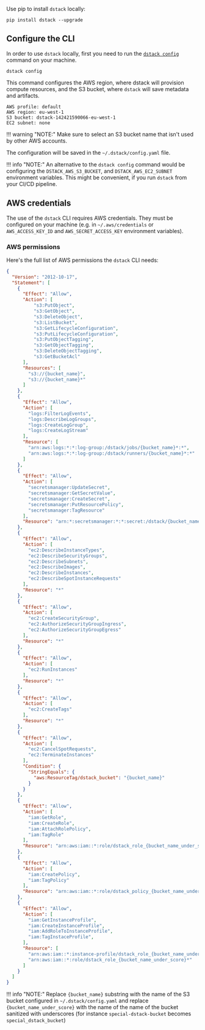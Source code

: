 Use pip to install `dstack` locally:

```shell
pip install dstack --upgrade
```

## Configure the CLI

In order to use `dstack` locally, first you need to run the [`dstack config`](reference/cli/config.md) command 
on your machine.

```shell
dstack config
```

This command configures the AWS region, where dstack will provision compute resources, and
the S3 bucket, where `dstack` will save metadata and artifacts.

```shell
AWS profile: default
AWS region: eu-west-1
S3 bucket: dstack-142421590066-eu-west-1
EC2 subnet: none
```

!!! warning "NOTE:"
    Make sure to select an S3 bucket name that isn't used by other AWS accounts.

The configuration will be saved in the `~/.dstack/config.yaml` file.

!!! info "NOTE:"
    An alternative to the `dstack config` command would be configuring the `DSTACK_AWS_S3_BUCKET`,
    and `DSTACK_AWS_EC2_SUBNET` environment variables.
    This might be convenient, if you run `dstack` from your CI/CD pipeline.

## AWS credentials

The use of the `dstack` CLI requires AWS credentials. They must be configured on your machine
(e.g. in `~/.aws/credentials` or `AWS_ACCESS_KEY_ID` and `AWS_SECRET_ACCESS_KEY` environment variables).

### AWS permissions

Here's the full list of AWS permissions the `dstack` CLI needs:

```json
{
  "Version": "2012-10-17",
  "Statement": [
    {
      "Effect": "Allow",
      "Action": [
          "s3:PutObject",
          "s3:GetObject",
          "s3:DeleteObject",
          "s3:ListBucket",
          "s3:GetLifecycleConfiguration",
          "s3:PutLifecycleConfiguration",
          "s3:PutObjectTagging",
          "s3:GetObjectTagging",
          "s3:DeleteObjectTagging",
          "s3:GetBucketAcl"
      ],
      "Resources": [
        "s3://{bucket_name}",
        "s3://{bucket_name}*"
      ]
    },
    {
      "Effect": "Allow",
      "Action": [
        "logs:FilterLogEvents",
        "logs:DescribeLogGroups",
        "logs:CreateLogGroup",
        "logs:CreateLogStream"
      ],
      "Resource": [
        "arn:aws:logs:*:*:log-group:/dstack/jobs/{bucket_name}*:*",
        "arn:aws:logs:*:*:log-group:/dstack/runners/{bucket_name}*:*"
      ]
    },
    {
      "Effect": "Allow",
      "Action": [
        "secretsmanager:UpdateSecret",
        "secretsmanager:GetSecretValue",
        "secretsmanager:CreateSecret",
        "secretsmanager:PutResourcePolicy",
        "secretsmanager:TagResource"
      ],
      "Resource": "arn:*:secretsmanager:*:*:secret:/dstack/{bucket_name}/secrets/*"
    },
    {
      "Effect": "Allow",
      "Action": [
        "ec2:DescribeInstanceTypes",
        "ec2:DescribeSecurityGroups",
        "ec2:DescribeSubnets",
        "ec2:DescribeImages",
        "ec2:DescribeInstances",
        "ec2:DescribeSpotInstanceRequests"
      ],
      "Resource": "*"
    },
    {
      "Effect": "Allow",
      "Action": [
        "ec2:CreateSecurityGroup",
        "ec2:AuthorizeSecurityGroupIngress",
        "ec2:AuthorizeSecurityGroupEgress"
      ],
      "Resource": "*"
    },
    {
      "Effect": "Allow",
      "Action": [
        "ec2:RunInstances"
      ],
      "Resource": "*"
    },
    {
      "Effect": "Allow",
      "Action": [
        "ec2:CreateTags"
      ],
      "Resource": "*"
    },
    {
      "Effect": "Allow",
      "Action": [
        "ec2:CancelSpotRequests",
        "ec2:TerminateInstances"
      ],
      "Condition": {
        "StringEquals": {
          "aws:ResourceTag/dstack_bucket": "{bucket_name}"
        }
      }
    },
    {
      "Effect": "Allow",
      "Action": [
        "iam:GetRole",
        "iam:CreateRole",
        "iam:AttachRolePolicy",
        "iam:TagRole"
      ],
      "Resource": "arn:aws:iam::*:role/dstack_role_{bucket_name_under_score}*"
    },
    {
      "Effect": "Allow",
      "Action": [
        "iam:CreatePolicy",
        "iam:TagPolicy"
      ],
      "Resource": "arn:aws:iam::*:role/dstack_policy_{bucket_name_under_score}*"
    },
    {
      "Effect": "Allow",
      "Action": [
        "iam:GetInstanceProfile",
        "iam:CreateInstanceProfile",
        "iam:AddRoleToInstanceProfile",
        "iam:TagInstaceProfile",
      ],
      "Resource": [
        "arn:aws:iam::*:instance-profile/dstack_role_{bucket_name_under_score}*",
        "arn:aws:iam::*:role/dstack_role_{bucket_name_under_score}*"
      ]
    }
  ]
}
```

!!! info "NOTE:"
    Replace `{bucket_name}` substring with the name of the S3 bucket configured in `~/.dstack/config.yaml` and replace `{bucket_name_under_score}` with the name of the name of the bucket sanitized with underscores
    (for instance `special-dstack-bucket` becomes `special_dstack_bucket`)